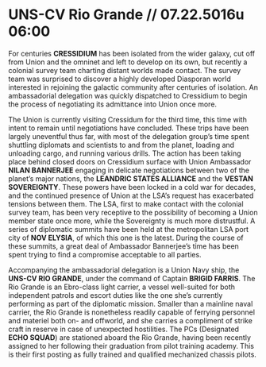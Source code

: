 # UNS-CV Rio Grande // 07.22.5016u 06:00
For centuries **CRESSIDIUM** has been isolated from the wider galaxy, cut off from Union and the omninet and left to develop on its own, but recently a colonial survey team charting distant worlds made contact. The survey team was surprised to discover a highly developed Diasporan world interested in rejoining the galactic community after centuries of isolation. An ambassadorial delegation was quickly dispatched to Cressidium to begin the process of negotiating its admittance into Union once more. 

The Union is currently visiting Cressidum for the third time, this time with intent to remain until negotiations have concluded. These trips have been largely uneventful thus far, with most of the delegation group’s time spent shuttling diplomats and scientists to and from the planet, loading and unloading cargo, and running various drills. The action has been taking place behind closed doors on Cressidium surface with Union Ambassador **NILAN BANNERJEE** engaging in delicate negotiations between two of the planet’s major nations, the **LEANDRIC STATES ALLIANCE** and the **VESTAN SOVEREIGNTY**. These powers have been locked in a cold war for decades, and the continued presence of Union at the LSA’s request has exacerbated tensions between them. The LSA, first to make contact with the colonial survey team, has been very receptive to the possibility of becoming a Union member state once more, while the Sovereignty is much more distrustful. A series of diplomatic summits have been held at the metropolitan LSA port city of **NOV ELYSIA**, of which this one is the latest. During the course of these summits, a great deal of Ambassador Bannerjee’s time has been spent trying to find a compromise acceptable to all parties. 

Accompanying the ambassadorial delegation is a Union Navy ship, the **UNS-CV RIO GRANDE**, under the command of Captain **BRIGID FARRIS**. The Rio Grande is an Ebro-class light carrier, a vessel well-suited for both independent patrols and escort duties like the one she’s currently performing as part of the diplomatic mission. Smaller than a mainline naval carrier, the Rio Grande is nonetheless readily capable of ferrying personnel and materiel both on- and offworld, and she carries a compliment of strike craft in reserve in case of unexpected hostilities. The PCs (Designated **ECHO SQUAD**) are stationed aboard the Rio Grande, having been recently assigned to her following their graduation from pilot training academy. This is their first posting as fully trained and qualified mechanized chassis pilots.